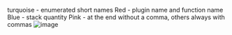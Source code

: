 turquoise - enumerated short names
Red - plugin name and function name
Blue - stack quantity
Pink - at the end without a comma, others always with commas
![image](https://github.com/user-attachments/assets/90194b60-5c0d-4550-bb8c-0b07cdc4eb5e)
